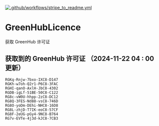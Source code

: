 [![.github/workflows/stripe_to_readme.yml](https://github.com/zjx-kimi/GreenHubLicence/actions/workflows/stripe_to_readme.yml/badge.svg)](https://github.com/zjx-kimi/GreenHubLicence/actions/workflows/stripe_to_readme.yml)
# GreenHubLicence
获取 GreenHub 许可证
## 获取到的 GreenHub 许可证 （2024-11-22 04 : 00 更新）
```
RGKq-Rnjw-7bxo-IXC8-D147
RGKh-w7oh-Q2r1-P6C8-3FAC
RGHI-qanO-AxlH-JbC8-4302
RGDB-igLf-51BE-50C8-C122
RG8c-vW0U-hhpp-2zC8-DC12
RG8Q-3FES-Nd88-vsC8-746D
RG8O-yoDm-DEhi-NHC8-16D8
RG8L-zhjD-T7IK-eoC8-57CF
RG8F-2eUG-pGy4-9NC8-B764
RG7v-EVTe-4j3d-kJC8-7CB3
```
